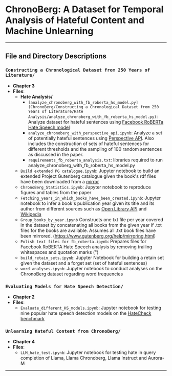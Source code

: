 # ChronoBerg: A Dataset for Temporal Analysis of Hateful Content and Machine Unlearning
---

## File and Directory Descriptions

### **`Constructing a Chronological Dataset from 250 Years of Literature/`**
- **Chapter 3**
- **Files**:
  - **Hate Analysis/**
    - `[analyze_chronoberg_with_fb_roberta_hs_model.py](ChronoBerg/Constructing a Chronological Dataset from 250 Years of Literature/Hate Analysis/analyze_chronoberg_with_fb_roberta_hs_model.py)`: Analyze dataset for hateful sentences using [Facebook RoBERTa Hate Speech model](https://huggingface.co/facebook/roberta-hate-speech-dynabench-r4-target)
    - `analyze_chronoberg_with_perspective_api.ipynb`: Analyze a set of potentially hateful sentences using [Perspective API](https://perspectiveapi.com/). Also includes the construction of sets of hateful sentences for different thresholds and the sampling of 100 random sentences as discussed in the paper.
    - `requirements_fb_roberta_analysis.txt`: libraries required to run analyze_chronoberg_with_fb_roberta_hs_model.py 
  - `Build extended PG catalogue.ipynb`: Jupyter notebook to build an extended Project Gutenberg catalogue given the book's rdf files have been downloaded from a [mirror](https://www.gutenberg.org/MIRRORS.ALL)
  - `ChronoBerg_Statistics.ipynb`: Jupyter notebook to reproduce figures and tables from the paper
  - `Fetching_years_in_which_books_have_been_created.ipynb`: Jupyter notebook to infer a book's publication year given its title and its author from different sources such as [Open Library API](https://openlibrary.org/dev/docs/api/search) and [Wikipedia](https://www.mediawiki.org/wiki/API:Main_page)
  - `Group_books_by_year.ipynb` Constructs one txt file per year covered in the dataset by concatenating all books from the given year if .txt files for the books are available. Assumes all .txt book files have been mirrored. (https://www.gutenberg.org/help/mirroring.html)
  - `Polish text files for fb_roberta.ipynb`: Prepares files for Facebook RoBERTA Hate Speech analysis by removing trailing whitespaces and quotation marks (")
  - `build_retain_sets.ipynb`: Jupyter Notebook for building a retain set given the dataset and a forget set (set of hateful sentences)
  - `word analyses.ipynb`: Jupyter notebook to conduct analyses on the ChronoBerg dataset regarding word frequencies

### **`Evaluating Models for Hate Speech Detection/`**
- **Chapter 2**
- **Files**:
  - `Evaluate_different_HS_models.ipynb`: Jupyter notebook for testing nine popular hate speech detection models on the [HateCheck benchmark](https://github.com/paul-rottger/hatecheck-data) 

### **`Unlearning Hateful Content from ChronoBerg/`**
- **Chapter 4**
- **Files**:
  - `LLM_hate_test.ipynb`: Jupyter notebook for testing hate in query completion of Llama, Llama Chronoberg, Llama Instruct and Aurora-M 


---
